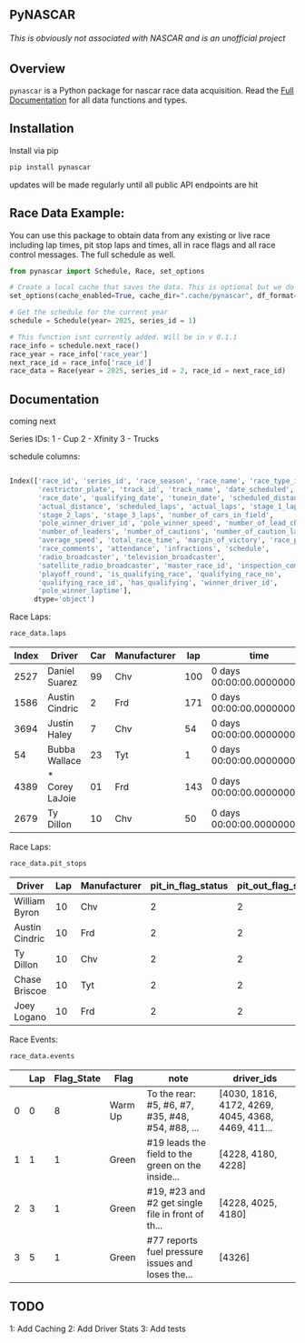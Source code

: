 ## PyNASCAR

###### This is obviously not associated with NASCAR and is an unofficial project

## Overview

`pynascar` is a Python package for nascar race data acquisition. Read the [Full Documentation](https://github.com/ab5525) for all data functions and types.

## Installation

Install via pip

```bash
pip install pynascar
```

updates will be made regularly until all public API endpoints are hit

## Race Data Example:

You can use this package to obtain data from any existing or live race including lap times, pit stop laps and times, all in race flags and all race control messages. The full schedule as well.

```python
from pynascar import Schedule, Race, set_options

# Create a local cache that saves the data. This is optional but we do not want to download data from NASCAR over and over
set_options(cache_enabled=True, cache_dir=".cache/pynascar", df_format="parquet")

# Get the schedule for the current year
schedule = Schedule(year= 2025, series_id = 1)

# This function isnt currently added. Will be in v 0.1.1
race_info = schedule.next_race()
race_year = race_info['race_year']
next_race_id = race_info['race_id']
race_data = Race(year = 2025, series_id = 2, race_id = next_race_id)


```

## Documentation

coming next

Series IDs:
1 - Cup
2 - Xfinity
3 - Trucks

schedule columns:

```python

Index(['race_id', 'series_id', 'race_season', 'race_name', 'race_type_id',
       'restrictor_plate', 'track_id', 'track_name', 'date_scheduled',
       'race_date', 'qualifying_date', 'tunein_date', 'scheduled_distance',
       'actual_distance', 'scheduled_laps', 'actual_laps', 'stage_1_laps',
       'stage_2_laps', 'stage_3_laps', 'number_of_cars_in_field',
       'pole_winner_driver_id', 'pole_winner_speed', 'number_of_lead_changes',
       'number_of_leaders', 'number_of_cautions', 'number_of_caution_laps',
       'average_speed', 'total_race_time', 'margin_of_victory', 'race_purse',
       'race_comments', 'attendance', 'infractions', 'schedule',
       'radio_broadcaster', 'television_broadcaster',
       'satellite_radio_broadcaster', 'master_race_id', 'inspection_complete',
       'playoff_round', 'is_qualifying_race', 'qualifying_race_no',
       'qualifying_race_id', 'has_qualifying', 'winner_driver_id',
       'pole_winner_laptime'],
      dtype='object')

```

Race Laps:

```python
race_data.laps
```

| Index   | Driver          | Car | Manufacturer | lap | time                      | speed   | Pos |
| ---- | --------------- | --- | ------------ | --- | ------------------------- | ------- | --- |
| 2527 | Daniel Suarez   | 99  | Chv          | 100 | 0 days 00:00:00.000000047 | 189.861 | 13  |
| 1586 | Austin Cindric  | 2   | Frd          | 171 | 0 days 00:00:00.000000046 | 193.861 | 1   |
| 3694 | Justin Haley    | 7   | Chv          | 54  | 0 days 00:00:00.000000047 | 190.010 | 39  |
| 54   | Bubba Wallace   | 23  | Tyt          | 1   | 0 days 00:00:00.000000052 | 172.206 | 3   |
| 4389 | \* Corey LaJoie | 01  | Frd          | 143 | 0 days 00:00:00.000000047 | 188.119 | 31  |
| 2679 | Ty Dillon       | 10  | Chv          | 50  | 0 days 00:00:00.000000047 | 191.152 | 34  |

Race Laps:

```python
race_data.pit_stops
```

| Driver         | Lap | Manufacturer | pit_in_flag_status | pit_out_flag_status | pit_in_race_time | pit_out_race_time | total_duration | box_stop_race_time | box_leave_race_time | ... | pit_stop_type          | left_front_tire_changed | left_rear_tire_changed | right_front_tire_changed | right_rear_tire_changed | previous_lap_time | next_lap_time | pit_in_rank | pit_out_rank | positions_gained_lost | 0   | 1   | 2   | 3   | 4   |
| -------------- | --- | ------------ | ------------------ | ------------------- | ---------------- | ----------------- | -------------- | ------------------ | ------------------- | --- | ---------------------- | ----------------------- | ---------------------- | ------------------------ | ----------------------- | ----------------- | ------------- | ----------- | ------------ | --------------------- | --- | --- | --- | --- | --- |
| William Byron  | 10  | Chv          | 2                  | 2                   | 666.638          | 882.668           | 11614.947      | 676.235            | 12258.555           | ... | OTHER                  | False                   | False                  | False                    | False                   | 0                 | 0             | 1           | 1            | 0                     |
| Austin Cindric | 10  | Frd          | 2                  | 2                   | 668.834          | 885.746           | 11615.829      | 696.015            | 12278.615           | ... | TWO_WHEEL_CHANGE_RIGHT | False                   | False                  | True                     | True                    | 0                 | 0             | 2           | 2            | 0                     |
| Ty Dillon      | 10  | Chv          | 2                  | 2                   | 669.462          | 887.356           | 11616.811      | 688.815            | 12264.695           | ... | OTHER                  | False                   | False                  | False                    | False                   | 0                 | 0             | 3           | 3            | 0                     |
| Chase Briscoe  | 10  | Tyt          | 2                  | 2                   | 670.433          | 889.714           | 11618.198      | 703.315            | 12283.555           | ... | OTHER                  | False                   | False                  | False                    | False                   | 0                 | 0             | 4           | 4            | 0                     |
| Joey Logano    | 10  | Frd          | 2                  | 2                   | 672.424          | 903.406           | 11629.899      | 700.895            | 12294.975           | ... | FOUR_WHEEL_CHANGE      | True                    | True                   | True                     | True                    | 0                 | 0             | 6           | 5            | 1                     |


Race Events:

```python
race_data.events

```

|     | Lap | Flag_State | Flag    | note                                              | driver_ids                                        |
| --- | --- | ---------- | ------- | ------------------------------------------------- | ------------------------------------------------- |
| 0   | 0   | 8          | Warm Up | To the rear: #5, #6, #7, #35, #48, #54, #88, ...  | [4030, 1816, 4172, 4269, 4045, 4368, 4469, 411... |
| 1   | 1   | 1          | Green   | #19 leads the field to the green on the inside... | [4228, 4180, 4228]                                |
| 2   | 3   | 1          | Green   | #19, #23 and #2 get single file in front of th... | [4228, 4025, 4180]                                |
| 3   | 5   | 1          | Green   | #77 reports fuel pressure issues and loses the... | [4326]                                            |


## TODO
1: Add Caching
2: Add Driver Stats 
3: Add tests